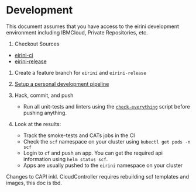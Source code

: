 # Development

This document assumes that you have access to the eirini development environment including IBMCloud, Private Repositories, etc.

1. Checkout Sources

  - [eirini-ci](https://github.com/cloudfoundry-incubator/eirini-ci)
  - [eirini-release](https://github.com/cloudfoundry-incubator/eirini-release)

1. Create a feature branch for `eirini` and `eirini-release`
1. [Setup a personal development pipeline](https://github.com/cloudfoundry-incubator/eirini-ci#set-a-generic-development-pipeline)
1. Hack, commit, and push

   - Run all unit-tests and linters using the [`check-everything`](https://github.com/cloudfoundry-incubator/eirini/blob/master/scripts/check-everything.sh) script before pushing anything.

1. Look at the results:

   - Track the smoke-tests and CATs jobs in the CI
   - Check the `scf` namespace on your cluster using `kubectl get pods -n scf`
   - Login to `cf` and push an app. You can get the required api information using `helm status scf`.
   - Apps are usually pushed to the `eirini` namespace on your cluster

Changes to CAPI inkl. CloudController requires rebuilding scf templates and images, this doc is tbd.


